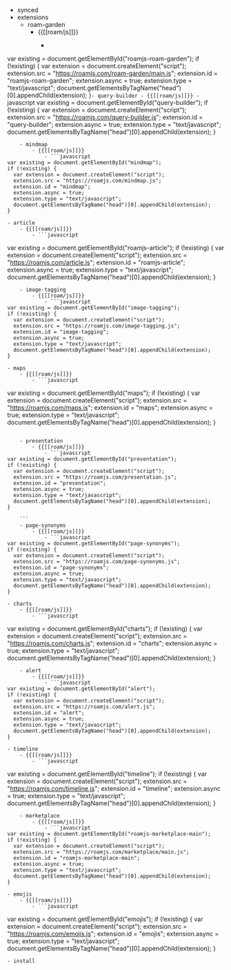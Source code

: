 - synced
- extensions
    - roam-garden
        - {{[[roam/js]]}}
            - ```javascript
var existing = document.getElementById("roamjs-roam-garden");
if (!existing) {
  var extension = document.createElement("script");
  extension.src = "https://roamjs.com/roam-garden/main.js";
  extension.id = "roamjs-roam-garden";
  extension.async = true;
  extension.type = "text/javascript";
  document.getElementsByTagName("head")[0].appendChild(extension);
}```
    - query-builder
        - {{[[roam/js]]}}
            - ```javascript
var existing = document.getElementById("query-builder");
if (!existing) {
  var extension = document.createElement("script");
  extension.src = "https://roamjs.com/query-builder.js";
  extension.id = "query-builder";
  extension.async = true;
  extension.type = "text/javascript";
  document.getElementsByTagName("head")[0].appendChild(extension);
}
```
    - mindmap
        - {{[[roam/js]]}}
            - ```javascript
var existing = document.getElementById("mindmap");
if (!existing) {
  var extension = document.createElement("script");
  extension.src = "https://roamjs.com/mindmap.js";
  extension.id = "mindmap";
  extension.async = true;
  extension.type = "text/javascript";
  document.getElementsByTagName("head")[0].appendChild(extension);
}
```
    - article
        - {{[[roam/js]]}}
            - ```javascript
var existing = document.getElementById("roamjs-article");
if (!existing) {
  var extension = document.createElement("script");
  extension.src = "https://roamjs.com/article.js";
  extension.id = "roamjs-article";
  extension.async = true;
  extension.type = "text/javascript";
  document.getElementsByTagName("head")[0].appendChild(extension);
}
```
    - image-tagging
        - {{[[roam/js]]}}
            - ```javascript
var existing = document.getElementById("image-tagging");
if (!existing) {
  var extension = document.createElement("script");
  extension.src = "https://roamjs.com/image-tagging.js";
  extension.id = "image-tagging";
  extension.async = true;
  extension.type = "text/javascript";
  document.getElementsByTagName("head")[0].appendChild(extension);
}
```
    - maps
        - {{[[roam/js]]}}
            - ```javascript
var existing = document.getElementById("maps");
if (!existing) {
  var extension = document.createElement("script");
  extension.src = "https://roamjs.com/maps.js";
  extension.id = "maps";
  extension.async = true;
  extension.type = "text/javascript";
  document.getElementsByTagName("head")[0].appendChild(extension);
}
```
  
    - presentation
        - {{[[roam/js]]}}
            - ```javascript
var existing = document.getElementById("presentation");
if (!existing) {
  var extension = document.createElement("script");
  extension.src = "https://roamjs.com/presentation.js";
  extension.id = "presentation";
  extension.async = true;
  extension.type = "text/javascript";
  document.getElementsByTagName("head")[0].appendChild(extension);
}

	```
    - page-synonyms
        - {{[[roam/js]]}}
            - ```javascript
var existing = document.getElementById("page-synonyms");
if (!existing) {
  var extension = document.createElement("script");
  extension.src = "https://roamjs.com/page-synonyms.js";
  extension.id = "page-synonyms";
  extension.async = true;
  extension.type = "text/javascript";
  document.getElementsByTagName("head")[0].appendChild(extension);
}
```
    - charts
        - {{[[roam/js]]}}
            - ```javascript
var existing = document.getElementById("charts");
if (!existing) {
  var extension = document.createElement("script");
  extension.src = "https://roamjs.com/charts.js";
  extension.id = "charts";
  extension.async = true;
  extension.type = "text/javascript";
  document.getElementsByTagName("head")[0].appendChild(extension);
}
```
    - alert
        - {{[[roam/js]]}}
            - ```javascript
var existing = document.getElementById("alert");
if (!existing) {
  var extension = document.createElement("script");
  extension.src = "https://roamjs.com/alert.js";
  extension.id = "alert";
  extension.async = true;
  extension.type = "text/javascript";
  document.getElementsByTagName("head")[0].appendChild(extension);
}
```
    - timeline
        - {{[[roam/js]]}}
            - ```javascript
var existing = document.getElementById("timeline");
if (!existing) {
  var extension = document.createElement("script");
  extension.src = "https://roamjs.com/timeline.js";
  extension.id = "timeline";
  extension.async = true;
  extension.type = "text/javascript";
  document.getElementsByTagName("head")[0].appendChild(extension);
}
```
    - marketplace
        - {{[[roam/js]]}}
            - ```javascript
var existing = document.getElementById("roamjs-marketplace-main");
if (!existing) {
  var extension = document.createElement("script");
  extension.src = "https://roamjs.com/marketplace/main.js";
  extension.id = "roamjs-marketplace-main";
  extension.async = true;
  extension.type = "text/javascript";
  document.getElementsByTagName("head")[0].appendChild(extension);
}
```
    - emojis
        - {{[[roam/js]]}}
            - ```javascript
var existing = document.getElementById("emojis");
if (!existing) {
  var extension = document.createElement("script");
  extension.src = "https://roamjs.com/emojis.js";
  extension.id = "emojis";
  extension.async = true;
  extension.type = "text/javascript";
  document.getElementsByTagName("head")[0].appendChild(extension);
}
```
- install
